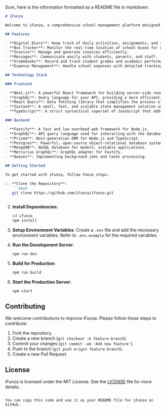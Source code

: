 Sure, here is the information formatted as a README file in markdown:

````markdown
# iFunza

Welcome to iFunza, a comprehensive school management platform designed to streamline various administrative and academic processes. Our platform offers a suite of modules including Digital Diary, Bus Tracker, Invoice, Messages, Gradebooks, and Expense Management, all integrated to provide a seamless experience for schools, teachers, students, and parents.

## Features

- **Digital Diary**: Keep track of daily activities, assignments, and important notes.
- **Bus Tracker**: Monitor the real-time location of school buses for enhanced safety.
- **Invoice**: Manage and generate invoices efficiently.
- **Messages**: Communicate easily with students, parents, and staff.
- **Gradebooks**: Record and track student grades and academic performance.
- **Expense Management**: Handle school expenses with detailed tracking and reporting.

## Technology Stack

### Frontend

- **Next.js**: A powerful React framework for building server-side rendered applications.
- **GraphQL**: Query language for your API, providing a more efficient, powerful, and flexible alternative to REST.
- **React Query**: Data fetching library that simplifies the process of fetching, caching, synchronizing, and updating server state.
- **Zustand**: A small, fast, and scalable state management solution using simplified flux principles.
- **TypeScript**: A strict syntactical superset of JavaScript that adds optional static typing to the language.

### Backend

- **Fastify**: A fast and low overhead web framework for Node.js.
- **GraphQL**: API query language used for interacting with the database.
- **Prisma**: Next-generation ORM for Node.js and TypeScript.
- **Postgres**: Powerful, open-source object-relational database system.
- **MongoDB**: NoSQL database for modern, scalable applications.
- **Mercurius GraphQL**: GraphQL adapter for Fastify.
- **Queues**: Implementing background jobs and tasks processing.

## Getting Started

To get started with iFunza, follow these steps:

1. **Clone the Repository**:
   ```bash
   git clone https://github.com/ifunza/ifunza.git
   ```
````

2. **Install Dependencies**:

   ```bash
   cd ifunza
   npm install
   ```

3. **Setup Environment Variables**: Create a `.env` file and add the necessary environment variables. Refer to `.env.example` for the required variables.

4. **Run the Development Server**:

   ```bash
   npm run dev
   ```

5. **Build for Production**:

   ```bash
   npm run build
   ```

6. **Start the Production Server**:
   ```bash
   npm start
   ```

## Contributing

We welcome contributions to improve iFunza. Please follow these steps to contribute:

1. Fork the repository.
2. Create a new branch (`git checkout -b feature-branch`).
3. Commit your changes (`git commit -am 'Add new feature'`).
4. Push to the branch (`git push origin feature-branch`).
5. Create a new Pull Request.

## License

iFunza is licensed under the MIT License. See the [LICENSE](LICENSE) file for more details.

```

You can copy this code and use it as your README file for iFunza on GitHub.
```
